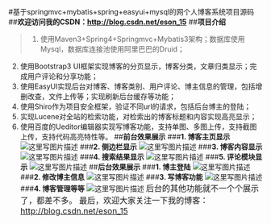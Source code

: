 
#基于springmvc+mybatis+spring+easyui+mysql的网个人博客系统项目源码
##**欢迎访问我的CSDN：http://blog.csdn.net/eson_15**
##**项目介绍**
>1. 使用Maven3+Spring4+Springmvc+Mybatis3架构；数据库使用Mysql，数据库连接池使用阿里巴巴的Druid；
2. 使用Bootstrap3 UI框架实现博客的分页显示，博客分类，文章归类显示；完成用户评论和分享功能；
3. 使用EasyUI实现后台对博客、博客类别、用户评论、博主信息的管理，包括增删改查，文件上传等；实现刷新后台缓存等功能；
4. 使用Shiro作为项目安全框架，验证不同url的请求，包括后台博主的登陆；
5. 实现Lucene对全站的检索功能，对检索出的博客标题和内容实现高亮显示；
6. 使用百度的Ueditor编辑器实现写博客功能，支持单图、多图上传，支持截图上传，支持代码高亮特性等。
##**前台效果展示**
###**1. 博客主页显示**
![这里写图片描述](http://img.blog.csdn.net/20160715101924723)
###**2. 侧边栏显示**
![这里写图片描述](http://img.blog.csdn.net/20160715102010923)
###**3. 博客内容显示**
![这里写图片描述](http://img.blog.csdn.net/20160715102206633)
###**4. 搜索结果显示**
![这里写图片描述](http://img.blog.csdn.net/20160715102331331)
###**5. 评论模块显示**
![这里写图片描述](http://img.blog.csdn.net/20160715102442316)
##**后台效果展示**
###**1. 博主登陆**
![这里写图片描述](http://img.blog.csdn.net/20160715102637030)
###**2. 修改博主信息**
![这里写图片描述](http://img.blog.csdn.net/20160715102907177)
###**3. 写博客功能**
![这里写图片描述](http://img.blog.csdn.net/20160715103127006)
###**4. 博客管理等等**
![这里写图片描述](http://img.blog.csdn.net/20160715103258742)
<font size=3>后台的其他功能就不一个个展示了，都差不多。
最后，欢迎大家关注一下我的博客：http://blog.csdn.net/eson_15

